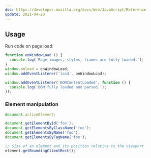 ```yaml
---
doc: https://developer.mozilla.org/docs/Web/JavaScript/Reference
update: 2021-04-20
---
```


## Usage

Run code on page load:

```javascript
function onWindowLoad () {
  console.log('Page images, styles, frames are fully loaded.');
}
window.onload = onWindowLoad;
window.addEventListener('load', onWindowLoad);

window.addEventListener('DOMContentLoaded', function () {
  console.log('DOM fully loaded and parsed.');
});
```

### Element manipulation

```javascript
document.activeElement;

document.getElementById('foo');
document.getElementsByClassName('foo');
document.getElementsByName('foo');
document.getElementsByTagName('foo');

// Size of an element and its position relative to the viewport
element.getBoundingClientRect();
```
